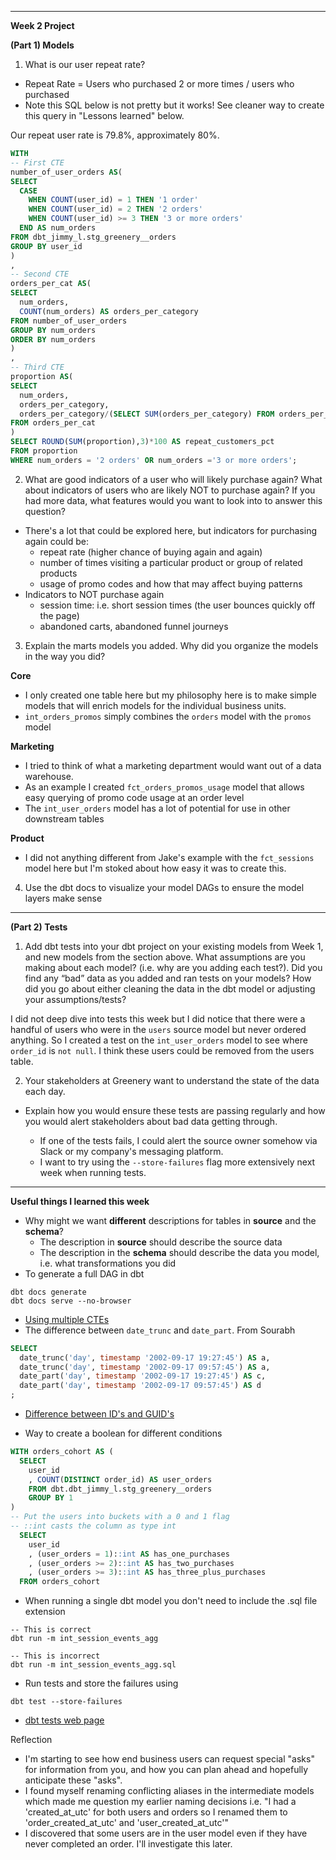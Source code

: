 
---
**Week 2 Project**

**(Part 1) Models**

1. What is our user repeat rate?
- Repeat Rate = Users who purchased 2 or more times / users who purchased
- Note this SQL below is not pretty but it works! See cleaner way to create this query in "Lessons learned" below.

Our repeat user rate is 79.8%, approximately 80%.
```sql
WITH 
-- First CTE 
number_of_user_orders AS( 
SELECT 
  CASE 
    WHEN COUNT(user_id) = 1 THEN '1 order'
    WHEN COUNT(user_id) = 2 THEN '2 orders'
    WHEN COUNT(user_id) >= 3 THEN '3 or more orders' 
  END AS num_orders
FROM dbt_jimmy_l.stg_greenery__orders
GROUP BY user_id
)
,
-- Second CTE
orders_per_cat AS(
SELECT 
  num_orders, 
  COUNT(num_orders) AS orders_per_category
FROM number_of_user_orders
GROUP BY num_orders
ORDER BY num_orders
)
,
-- Third CTE
proportion AS(
SELECT 
  num_orders,
  orders_per_category,
  orders_per_category/(SELECT SUM(orders_per_category) FROM orders_per_cat) AS proportion
FROM orders_per_cat
)
SELECT ROUND(SUM(proportion),3)*100 AS repeat_customers_pct
FROM proportion
WHERE num_orders = '2 orders' OR num_orders ='3 or more orders';
```

2. What are good indicators of a user who will likely purchase again? What about indicators of users who are likely NOT to purchase again? If you had more data, what features would you want to look into to answer this question?

- There's a lot that could be explored here, but indicators for purchasing again could be:
  - repeat rate (higher chance of buying again and again)
  - number of times visiting a particular product or group of related products
  - usage of promo codes and how that may affect buying patterns
- Indicators to NOT purchase again
  - session time: i.e. short session times (the user bounces quickly off the page)
  - abandoned carts, abandoned funnel journeys


3. Explain the marts models you added. Why did you organize the models in the way you did?

**Core**
- I only created one table here but my philosophy here is to make simple models that will enrich models for the individual business units.
- `int_orders_promos` simply combines the `orders` model with the `promos` model

**Marketing**
- I tried to think of what a marketing department would want out of a data warehouse.
- As an example I created `fct_orders_promos_usage` model that allows easy querying of promo code usage at an order level
- The `int_user_orders` model has a lot of potential for use in other downstream tables

**Product**
- I did not anything different from Jake's example with the `fct_sessions` model here but I'm stoked about how easy it was to create this.

4. Use the dbt docs to visualize your model DAGs to ensure the model layers make sense

---
**(Part 2) Tests**

1. Add dbt tests into your dbt project on your existing models from Week 1, and new models from the section above. What assumptions are you making about each model? (i.e. why are you adding each test?). Did you find any “bad” data as you added and ran tests on your models? How did you go about either cleaning the data in the dbt model or adjusting your assumptions/tests?

I did not deep dive into tests this week but I did notice that there were a handful of users who were in the `users` source model but never ordered anything. So I created a test on the `int_user_orders` model to see where `order_id` is `not null`. I think these users could be removed from the users table.

2. Your stakeholders at Greenery want to understand the state of the data each day. 
- Explain how you would ensure these tests are passing regularly and how you would alert stakeholders about bad data getting through.

  - If one of the tests fails, I could alert the source owner somehow via Slack or my company's messaging platform.
  - I want to try using the `--store-failures` flag more extensively next week when running tests.
---
**Useful things I learned this week**
- Why might we want **different** descriptions for tables in **source** and the **schema**?
  - The description in **source** should describe the source data
  - The description in the **schema** should describe the data you model, i.e. what transformations you did
- To generate a full DAG in dbt
```
dbt docs generate
dbt docs serve --no-browser
```

- [Using multiple CTEs](https://www.databasejournal.com/ms-sql/tips-for-using-common-table-expressions/#:~:text=The%20second%20CTE%20is%20defined,SELECT%20statement%20references%20each%20CTE.)
- The difference between `date_trunc` and `date_part`. From Sourabh
```sql
SELECT
  date_trunc('day', timestamp '2002-09-17 19:27:45') AS a,
  date_trunc('day', timestamp '2002-09-17 09:57:45') AS a,
  date_part('day', timestamp '2002-09-17 19:27:45') AS c,
  date_part('day', timestamp '2002-09-17 09:57:45') AS d
;
```
- [Difference between ID's and GUID's](https://blog.codinghorror.com/primary-keys-ids-versus-guids/)

- Way to create a boolean for different conditions
```sql
WITH orders_cohort AS (
  SELECT
    user_id
    , COUNT(DISTINCT order_id) AS user_orders
    FROM dbt.dbt_jimmy_l.stg_greenery__orders
    GROUP BY 1
)
-- Put the users into buckets with a 0 and 1 flag
-- ::int casts the column as type int
  SELECT
    user_id
    , (user_orders = 1)::int AS has_one_purchases
    , (user_orders >= 2)::int AS has_two_purchases
    , (user_orders >= 3)::int AS has_three_plus_purchases
  FROM orders_cohort
```

- When running a single dbt model you don't need to include the .sql file extension
```
-- This is correct
dbt run -m int_session_events_agg

-- This is incorrect
dbt run -m int_session_events_agg.sql
```

- Run tests and store the failures using
```
dbt test --store-failures
```
- [dbt tests web page](https://docs.getdbt.com/docs/building-a-dbt-project/tests)

Reflection
- I'm starting to see how end business users can request special "asks" for information from you, and how you can plan ahead and hopefully anticipate these "asks".
- I found myself renaming conflicting aliases in the intermediate models which made me question my earlier naming decisions i.e. "I had a 'created_at_utc' for both users and orders so I renamed them to 'order_created_at_utc' and 'user_created_at_utc'"
- I discovered that some users are in the user model even if they have never completed an order. I'll investigate this later.